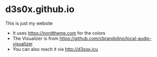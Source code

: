 # d3s0x.github.io
This is just my website
- It uses <https://nordtheme.com> for the colors
- The Visualizer is from <https://github.com/cbrandolino/local-audio-visualizer>
- You can also reach it via <http://d3sox.icu>
